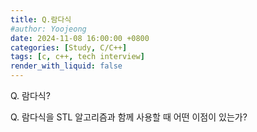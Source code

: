 ```yaml
---
title: Q.람다식
#author: Yoojeong
date: 2024-11-08 16:00:00 +0800
categories: [Study, C/C++]
tags: [c, c++, tech interview]
render_with_liquid: false
---
```



Q. 람다식?  


Q. 람다식을 STL 알고리즘과 함께 사용할 때 어떤 이점이 있는가?  